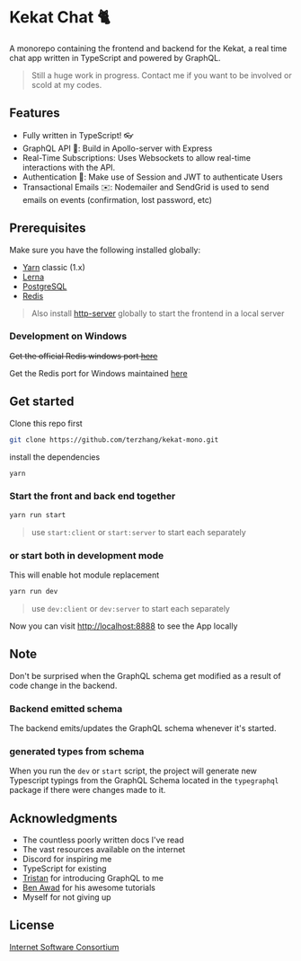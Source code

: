 # Kekat Chat :cat2:

A monorepo containing the frontend and backend for the Kekat, a real time chat app written in TypeScript and powered by GraphQL.

> Still a huge work in progress. Contact me if you want to be involved or scold at my codes.

## Features

- Fully written in TypeScript! :eyeglasses:
- GraphQL API :rocket:: Build in Apollo-server with Express
- Real-Time Subscriptions: Uses Websockets to allow real-time interactions with the API.
- Authentication :key:: Make use of Session and JWT to authenticate Users
- Transactional Emails :envelope:: Nodemailer and SendGrid is used to send emails on events (confirmation, lost password, etc)

## Prerequisites

Make sure you have the following installed globally:

- [Yarn](yarnpkg.com) classic (1.x)
- [Lerna](https://github.com/lerna/lerna)
- [PostgreSQL](https://www.postgresql.org/)
- [Redis](https://redis.io/)

> Also install [http-server](https://www.npmjs.com/package/http-server) globally to start the frontend in a local server

### Development on Windows

~~Get the official Redis windows port [here](https://github.com/MicrosoftArchive/redis)~~

Get the Redis port for Windows maintained [here](https://github.com/tporadowski/redis/)

## Get started

Clone this repo first

```bash
git clone https://github.com/terzhang/kekat-mono.git
```

install the dependencies

```bash
yarn
```

### Start the front and back end together

```bash
yarn run start
```

> use `start:client` or `start:server` to start each separately

### or start both in development mode

This will enable hot module replacement

```bash
yarn run dev
```

> use `dev:client` or `dev:server` to start each separately

Now you can visit <http://localhost:8888> to see the App locally

## Note

Don't be surprised when the GraphQL schema get modified as a result of code change in the backend.

### Backend emitted schema

The backend emits/updates the GraphQL schema whenever it's started.

### generated types from schema

When you run the `dev` or `start` script, the project will generate new Typescript typings from the GraphQL Schema located in the `typegraphql` package if there were changes made to it.

## Acknowledgments

- The countless poorly written docs I've read
- The vast resources available on the internet
- Discord for inspiring me
- TypeScript for existing
- [Tristan](https://github.com/tristanMatthias) for introducing GraphQL to me
- [Ben Awad](https://github.com/benawad) for his awesome tutorials
- Myself for not giving up

## License

[Internet Software Consortium](https://www.isc.org/licenses/)
